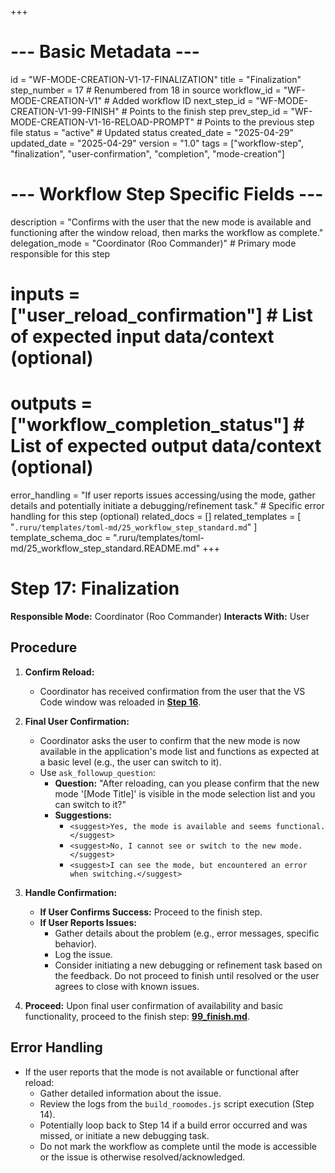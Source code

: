 +++
# --- Basic Metadata ---
id = "WF-MODE-CREATION-V1-17-FINALIZATION"
title = "Finalization"
step_number = 17 # Renumbered from 18 in source
workflow_id = "WF-MODE-CREATION-V1" # Added workflow ID
next_step_id = "WF-MODE-CREATION-V1-99-FINISH" # Points to the finish step
prev_step_id = "WF-MODE-CREATION-V1-16-RELOAD-PROMPT" # Points to the previous step file
status = "active" # Updated status
created_date = "2025-04-29"
updated_date = "2025-04-29"
version = "1.0"
tags = ["workflow-step", "finalization", "user-confirmation", "completion", "mode-creation"]

# --- Workflow Step Specific Fields ---
description = "Confirms with the user that the new mode is available and functioning after the window reload, then marks the workflow as complete."
delegation_mode = "Coordinator (Roo Commander)" # Primary mode responsible for this step
# inputs = ["user_reload_confirmation"] # List of expected input data/context (optional)
# outputs = ["workflow_completion_status"] # List of expected output data/context (optional)
error_handling = "If user reports issues accessing/using the mode, gather details and potentially initiate a debugging/refinement task." # Specific error handling for this step (optional)
related_docs = []
related_templates = [
    "`.ruru/templates/toml-md/25_workflow_step_standard.md`"
]
template_schema_doc = ".ruru/templates/toml-md/25_workflow_step_standard.README.md"
+++

# Step 17: Finalization

**Responsible Mode:** Coordinator (Roo Commander)
**Interacts With:** User

## Procedure

1.  **Confirm Reload:**
    *   Coordinator has received confirmation from the user that the VS Code window was reloaded in **[Step 16](./16_reload_prompt.md)**.

2.  **Final User Confirmation:**
    *   Coordinator asks the user to confirm that the new mode is now available in the application's mode list and functions as expected at a basic level (e.g., the user can switch to it).
    *   Use `ask_followup_question`:
        *   **Question:** "After reloading, can you please confirm that the new mode '[Mode Title]' is visible in the mode selection list and you can switch to it?"
        *   **Suggestions:**
            *   `<suggest>Yes, the mode is available and seems functional.</suggest>`
            *   `<suggest>No, I cannot see or switch to the new mode.</suggest>`
            *   `<suggest>I can see the mode, but encountered an error when switching.</suggest>`

3.  **Handle Confirmation:**
    *   **If User Confirms Success:** Proceed to the finish step.
    *   **If User Reports Issues:**
        *   Gather details about the problem (e.g., error messages, specific behavior).
        *   Log the issue.
        *   Consider initiating a new debugging or refinement task based on the feedback. Do not proceed to finish until resolved or the user agrees to close with known issues.

4.  **Proceed:** Upon final user confirmation of availability and basic functionality, proceed to the finish step: **[99_finish.md](./99_finish.md)**.

## Error Handling
*   If the user reports that the mode is not available or functional after reload:
    *   Gather detailed information about the issue.
    *   Review the logs from the `build_roomodes.js` script execution (Step 14).
    *   Potentially loop back to Step 14 if a build error occurred and was missed, or initiate a new debugging task.
    *   Do not mark the workflow as complete until the mode is accessible or the issue is otherwise resolved/acknowledged.